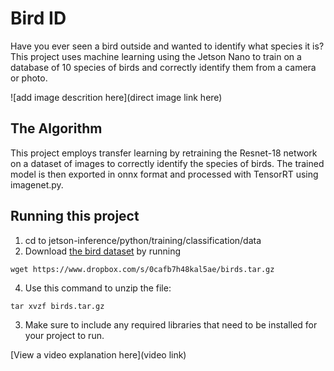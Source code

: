 # Bird ID

Have you ever seen a bird outside and wanted to identify what species it is? This project uses machine learning using the Jetson Nano to train on a database of 10 species of birds and correctly identify them from a camera or photo. 

![add image descrition here](direct image link here)

## The Algorithm

This project employs transfer learning by retraining the Resnet-18 network on a dataset of images to correctly identify the species of birds. The trained model is then exported in onnx format and processed with TensorRT using imagenet.py. 

## Running this project

1. cd to jetson-inference/python/training/classification/data
2. Download [the bird dataset](https://www.dropbox.com/s/0cafb7h48kal5ae/birds.tar.gz?dl=0) by running
```
wget https://www.dropbox.com/s/0cafb7h48kal5ae/birds.tar.gz
```
4. Use this command to unzip the file: 
```
tar xvzf birds.tar.gz
```
3. Make sure to include any required libraries that need to be installed for your project to run.

[View a video explanation here](video link)
